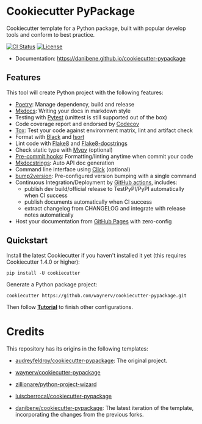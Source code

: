 # Cookiecutter PyPackage

Cookiecutter template for a Python package, built with popular develop tools and
conform to best practice.

[![CI Status](https://github.com/danibene/cookiecutter-pypackage/actions/workflows/dev.yml/badge.svg)](https://github.com/danibene/cookiecutter-pypackage/actions/workflows/dev.yml)
[![License](https://img.shields.io/pypi/l/ppw)](https://opensource.org/licenses/BSD-2-Clause)

* Documentation: <https://danibene.github.io/cookiecutter-pypackage>

## Features

This tool will create Python project with the following features:

* [Poetry](https://python-poetry.org/): Manage dependency, build and release
* [Mkdocs](https://www.mkdocs.org): Writing your docs in markdown style
* Testing with [Pytest](https://pytest.org) (unittest is still supported out of the box)
* Code coverage report and endorsed by [Codecov](https://codecov.io)
* [Tox](https://tox.readthedocs.io): Test your code against environment matrix, lint and artifact check
* Format with [Black](https://github.com/psf/black) and [Isort](https://github.com/PyCQA/isort)
* Lint code with [Flake8](https://flake8.pycqa.org) and [Flake8-docstrings](https://pypi.org/project/flake8-docstrings/)
* Check static type with [Mypy](http://mypy-lang.org/) (optional)
* [Pre-commit hooks](https://pre-commit.com/): Formatting/linting anytime when commit your code
* [Mkdocstrings](https://mkdocstrings.github.io/): Auto API doc generation
* Command line interface using [Click](https://click.palletsprojects.com/en/8.0.x/) (optional)
* [bump2version](https://github.com/c4urself/bump2version): Pre-configured version bumping with a single command
* Continuous Integration/Deployment by [GitHub actions](https://github.com/features/actions), includes:
    - publish dev build/official release to TestPyPI/PyPI automatically when CI success
    - publish documents automatically when CI success
    - extract changelog from CHANGELOG and integrate with release notes automatically
* Host your documentation from [GitHub Pages](https://pages.github.com) with zero-config

## Quickstart

Install the latest Cookiecutter if you haven't installed it yet (this requires Cookiecutter 1.4.0 or higher):

```
pip install -U cookiecutter
```

Generate a Python package project:

```
cookiecutter https://github.com/waynerv/cookiecutter-pypackage.git
```

Then follow **[Tutorial](docs/tutorial.md)** to finish other configurations.

# Credits

This repository has its origins in the following templates:

- [audreyfeldroy/cookiecutter-pypackage](https://github.com/audreyfeldroy/cookiecutter-pypackage): The original project.

- [waynerv/cookiecutter-pypackage](https://github.com/waynerv/cookiecutter-pypackage)

- [zillionare/python-project-wizard](https://github.com/zillionare/python-project-wizard)

- [luiscberrocal/cookiecutter-pypackage](https://github.com/luiscberrocal/cookiecutter-pypackage)

- [danibene/cookiecutter-pypackage](https://github.com/danibene/cookiecutter-pypackage): The latest iteration of the template, incorporating the changes from the previous forks.
